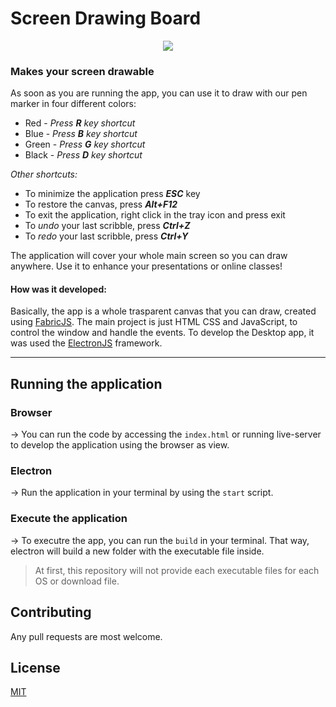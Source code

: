 # Screen Drawing Board
<div style="text-align:center"><img src="https://media.giphy.com/media/LmpB037yDKhEBNuxBp/giphy.gif" /></div>

### **Makes your screen drawable**
As soon as you are running the app, you can use it to draw with our pen marker in four different colors:

- Red - _Press **R** key shortcut_ 
- Blue - _Press **B** key shortcut_ 
- Green - _Press **G** key shortcut_ 
- Black - _Press **D** key shortcut_ 

_Other shortcuts:_
- To minimize the application press **_ESC_**  key
- To restore the canvas, press **_Alt+F12_** 
- To exit the application, right click in the tray icon and press exit
- To _undo_ your last scribble, press **_Ctrl+Z_**
- To _redo_ your last scribble, press **_Ctrl+Y_**

The application will cover your whole main screen so you can draw anywhere. Use it to enhance your presentations or online classes!


#### **How was it developed:**
Basically, the app is a whole trasparent canvas that you can draw, created using [FabricJS](http://fabricjs.com).
The main project is just HTML CSS and JavaScript, to control the window and handle the events.
To develop the Desktop app, it was used the [ElectronJS](https://www.electronjs.org) framework.

---

## **Running the application**

### **Browser**
-> You can run the code by accessing the `index.html` or running live-server to develop the application using the browser as view.

### **Electron**
-> Run the application in your terminal by using the `start` script.

### **Execute the application**
-> To executre the app, you can run the `build` in your terminal. That way, electron will build a new folder with the executable file inside. 
> At first, this repository will not provide each executable files for each OS or download file.


## Contributing
Any pull requests are most welcome.

## License

[MIT](https://choosealicense.com/licenses/mit/)
